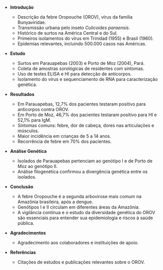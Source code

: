 - **Introdução**
    
    - Descrição da febre Oropouche (OROV), vírus da família Bunyaviridae.
    - Transmissão urbana pelo inseto _Culicoides paraensis_.
    - Histórico de surtos na América Central e do Sul.
    - Primeiros isolamentos do vírus em Trinidad (1955) e Brasil (1960).
    - Epidemias relevantes, incluindo 500.000 casos nas Américas.
- **Estudo**
    
    - Surtos em Parauapebas (2003) e Porto de Moz (2004), Pará.
    - Coleta de amostras sorológicas de residentes com sintomas.
    - Uso de testes ELISA e HI para detecção de anticorpos.
    - Isolamento do vírus e sequenciamento de RNA para caracterização genética.
- **Resultados**
    
    - Em Parauapebas, 12,7% dos pacientes testaram positivo para anticorpos contra OROV.
    - Em Porto de Moz, 46,7% dos pacientes testaram positivo para HI e 52,1% para IgM.
    - Sintomas comuns: febre, dor de cabeça, dores nas articulações e músculos.
    - Maior incidência em crianças de 5 a 14 anos.
    - Recorrência de febre em 70% dos pacientes.
- **Análise Genética**
    
    - Isolados de Parauapebas pertenciam ao genótipo I e de Porto de Moz ao genótipo II.
    - Análise filogenética confirmou a divergência genética entre os isolados.
- **Conclusão**
    
    - A febre Oropouche é a segunda arbovirose mais comum na Amazônia brasileira, após a dengue.
    - Genótipos I e II circulam em diferentes áreas da Amazônia.
    - A vigilância contínua e o estudo da diversidade genética do OROV são essenciais para entender sua epidemiologia e riscos à saúde pública.
- **Agradecimentos**
    - Agradecimento aos colaboradores e instituições de apoio.
- **Referências**
    
    - Citações de estudos e publicações relevantes sobre o OROV.